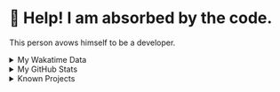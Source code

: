 # 🥺 Help! I am absorbed by the code. 

This person avows himself to be a developer.

<details>

<summary>My Wakatime Data</summary>

<!--START_SECTION:waka-->
![Lines of code](https://img.shields.io/badge/From%20Hello%20World%20I%27ve%20Written-8.8%20million%20lines%20of%20code-blue)

**🐱 My GitHub Data** 

> 📦 743.9 kB Used in GitHub's Storage 
 > 
> 🏆 1,656 Contributions in the Year 2023
 > 
> 🚫 Not Opted to Hire
 > 
> 📜 87 Public Repositories 
 > 
> 🔑 25 Private Repositories 
 > 
**I'm an Early 🐤** 

```text
🌞 Morning                1779 commits        ██████░░░░░░░░░░░░░░░░░░░   24.63 % 
🌆 Daytime                2954 commits        ██████████░░░░░░░░░░░░░░░   40.90 % 
🌃 Evening                2419 commits        ████████░░░░░░░░░░░░░░░░░   33.49 % 
🌙 Night                  70 commits          ░░░░░░░░░░░░░░░░░░░░░░░░░   00.97 % 
```
📅 **I'm Most Productive on Wednesday** 

```text
Monday                   830 commits         ███░░░░░░░░░░░░░░░░░░░░░░   11.49 % 
Tuesday                  1220 commits        ████░░░░░░░░░░░░░░░░░░░░░   16.89 % 
Wednesday                1299 commits        ████░░░░░░░░░░░░░░░░░░░░░   17.99 % 
Thursday                 1007 commits        ███░░░░░░░░░░░░░░░░░░░░░░   13.94 % 
Friday                   1078 commits        ████░░░░░░░░░░░░░░░░░░░░░   14.93 % 
Saturday                 963 commits         ███░░░░░░░░░░░░░░░░░░░░░░   13.33 % 
Sunday                   825 commits         ███░░░░░░░░░░░░░░░░░░░░░░   11.42 % 
```


**I Mostly Code in Go** 

```text
Go                       32 repos            ████████░░░░░░░░░░░░░░░░░   32.99 % 
Python                   21 repos            █████░░░░░░░░░░░░░░░░░░░░   21.65 % 
TeX                      6 repos             ██░░░░░░░░░░░░░░░░░░░░░░░   06.19 % 
Swift                    3 repos             █░░░░░░░░░░░░░░░░░░░░░░░░   03.09 % 
Rust                     2 repos             █░░░░░░░░░░░░░░░░░░░░░░░░   02.06 % 
```




 Last Updated on 22/12/2023 01:14:54 UTC
<!--END_SECTION:waka-->

</details>

<details>
 
 <summary>My GitHub Stats</summary>

[![CDFMLR's github stats](https://github-readme-stats.vercel.app/api?username=cdfmlr&count_private=true&show_icons=true)](https://github.com/anuraghazra/github-readme-stats)
 
</details>

<details>

<summary>Known Projects</summary>

[![Star History Chart](https://api.star-history.com/svg?repos=cdfmlr/pyflowchart,cdfmlr/muvtuber,cdfmlr/crud,cdfmlr/murecom-verse-1,cdfmlr/murecom-intro&type=Date)](https://star-history.com/#cdfmlr/pyflowchart&cdfmlr/muvtuber&cdfmlr/crud&cdfmlr/murecom-verse-1&cdfmlr/murecom-intro&Date)

 </details>
